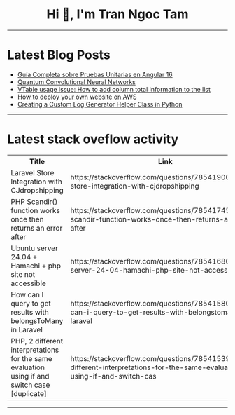 <h1 align="center">Hi 👋, I'm Tran Ngoc Tam</h1>

---

# Latest Blog Posts 
<!-- BLOG-POST-LIST:START -->
- [Guía Completa sobre Pruebas Unitarias en Angular 16](https://dev.to/nerm_frontend/guia-completa-sobre-pruebas-unitarias-en-angular-16-4djl)
- [Quantum Convolutional Neural Networks](https://dev.to/zachbenson/quantum-convolutional-neural-networks-clm)
- [VTable usage issue: How to add column total information to the list](https://dev.to/rayssss/vtable-usage-issue-how-to-add-column-total-information-to-the-list-p1m)
- [How to deploy your own website on AWS](https://dev.to/rolfstreefkerk/how-to-deploy-your-own-website-on-aws-1l05)
- [Creating a Custom Log Generator Helper Class in Python](https://dev.to/learn_with_santosh/creating-a-custom-log-generator-helper-class-in-python-40fm)
<!-- BLOG-POST-LIST:END -->

---

# Latest stack oveflow activity
<table>
  <tr><th>Title</th><th>Link</th></tr>
  <!-- STACKOVERFLOW:START --><tr><td>Laravel Store Integration with CJdropshipping</td><td>https://stackoverflow.com/questions/78541900/laravel-store-integration-with-cjdropshipping</td></tr><tr><td>PHP Scandir&lpar;&rpar; function works once then returns an error after</td><td>https://stackoverflow.com/questions/78541745/php-scandir-function-works-once-then-returns-an-error-after</td></tr><tr><td>Ubuntu server 24.04 + Hamachi + php site not accessible</td><td>https://stackoverflow.com/questions/78541680/ubuntu-server-24-04-hamachi-php-site-not-accessible</td></tr><tr><td>How can I query to get results with belongsToMany in Laravel</td><td>https://stackoverflow.com/questions/78541580/how-can-i-query-to-get-results-with-belongstomany-in-laravel</td></tr><tr><td>PHP, 2 different interpretations for the same evaluation using if and switch case [duplicate]</td><td>https://stackoverflow.com/questions/78541539/php-2-different-interpretations-for-the-same-evaluation-using-if-and-switch-cas</td></tr><!-- STACKOVERFLOW:END -->
</table>

---


